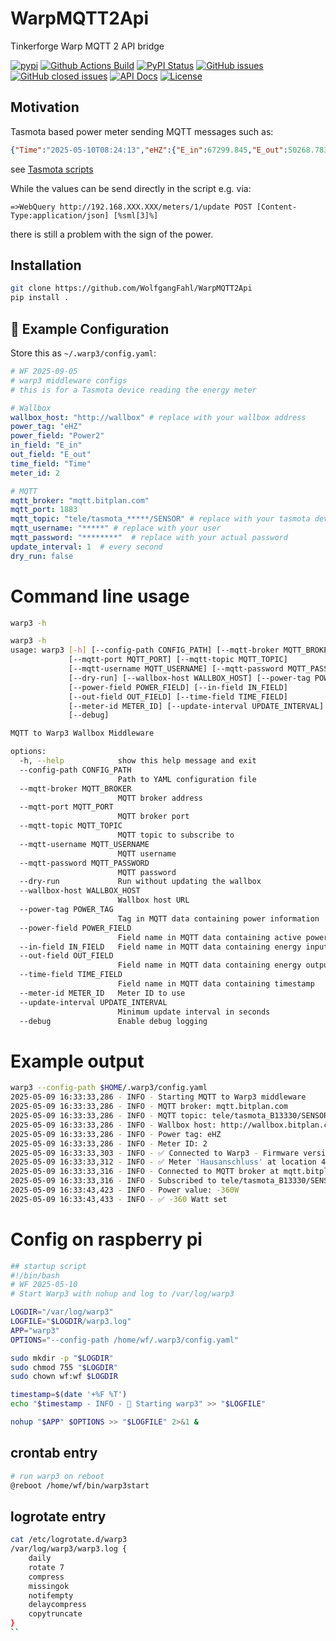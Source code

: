# WarpMQTT2Api
Tinkerforge Warp MQTT 2 API bridge

[![pypi](https://img.shields.io/pypi/pyversions/WarpMQTT2Api)](https://pypi.org/project/WarpMQTT2Api/)
[![Github Actions Build](https://github.com/WolfgangFahl/WarpMQTT2Api/actions/workflows/build.yml/badge.svg)](https://github.com/WolfgangFahl/WarpMQTT2Api/actions/workflows/build.yml)
[![PyPI Status](https://img.shields.io/pypi/v/WarpMQTT2Api.svg)](https://pypi.python.org/pypi/WarpMQTT2Api/)
[![GitHub issues](https://img.shields.io/github/issues/WolfgangFahl/WarpMQTT2Api.svg)](https://github.com/WolfgangFahl/WarpMQTT2Api/issues)
[![GitHub closed issues](https://img.shields.io/github/issues-closed/WolfgangFahl/WarpMQTT2Api.svg)](https://github.com/WolfgangFahl/WarpMQTT2Api/issues/?q=is%3Aissue+is%3Aclosed)
[![API Docs](https://img.shields.io/badge/API-Documentation-blue)](https://WolfgangFahl.github.io/WarpMQTT2Api/)
[![License](https://img.shields.io/github/license/WolfgangFahl/WarpMQTT2Api.svg)](https://www.apache.org/licenses/LICENSE-2.0)

## Motivation
Tasmota based power meter sending MQTT messages such as:
```json
{"Time":"2025-05-10T08:24:13","eHZ":{"E_in":67299.845,"E_out":50268.783,"Power":0,"Power2":4111}}
```
see [Tasmota scripts](https://stromleser.de/blogs/scripts/ehm-zahler-tasmota-scripts-stromleser-wifi)

While the values can be send directly in the script e.g.
via:
```basj
=>WebQuery http://192.168.XXX.XXX/meters/1/update POST [Content-Type:application/json] [%sml[3]%]
```

there is still a problem with the sign of the power.

## Installation
```bash
git clone https://github.com/WolfgangFahl/WarpMQTT2Api
pip install .
```
## 🧪 Example Configuration

Store this as `~/.warp3/config.yaml`:

```yaml
# WF 2025-09-05
# warp3 middleware configs
# this is for a Tasmota device reading the energy meter

# Wallbox
wallbox_host: "http://wallbox" # replace with your wallbox address
power_tag: "eHZ"
power_field: "Power2"
in_field: "E_in"
out_field: "E_out"
time_field: "Time"
meter_id: 2

# MQTT
mqtt_broker: "mqtt.bitplan.com"
mqtt_port: 1883
mqtt_topic: "tele/tasmota_*****/SENSOR" # replace with your tasmota device
mqtt_username: "*****" # replace with your user
mqtt_password: "********"  # replace with your actual password
update_interval: 1  # every second
dry_run: false
```

# Command line usage
```bash
warp3 -h
```

```bash
warp3 -h
usage: warp3 [-h] [--config-path CONFIG_PATH] [--mqtt-broker MQTT_BROKER]
             [--mqtt-port MQTT_PORT] [--mqtt-topic MQTT_TOPIC]
             [--mqtt-username MQTT_USERNAME] [--mqtt-password MQTT_PASSWORD]
             [--dry-run] [--wallbox-host WALLBOX_HOST] [--power-tag POWER_TAG]
             [--power-field POWER_FIELD] [--in-field IN_FIELD]
             [--out-field OUT_FIELD] [--time-field TIME_FIELD]
             [--meter-id METER_ID] [--update-interval UPDATE_INTERVAL]
             [--debug]

MQTT to Warp3 Wallbox Middleware

options:
  -h, --help            show this help message and exit
  --config-path CONFIG_PATH
                        Path to YAML configuration file
  --mqtt-broker MQTT_BROKER
                        MQTT broker address
  --mqtt-port MQTT_PORT
                        MQTT broker port
  --mqtt-topic MQTT_TOPIC
                        MQTT topic to subscribe to
  --mqtt-username MQTT_USERNAME
                        MQTT username
  --mqtt-password MQTT_PASSWORD
                        MQTT password
  --dry-run             Run without updating the wallbox
  --wallbox-host WALLBOX_HOST
                        Wallbox host URL
  --power-tag POWER_TAG
                        Tag in MQTT data containing power information
  --power-field POWER_FIELD
                        Field name in MQTT data containing active power value
  --in-field IN_FIELD   Field name in MQTT data containing energy input
  --out-field OUT_FIELD
                        Field name in MQTT data containing energy output
  --time-field TIME_FIELD
                        Field name in MQTT data containing timestamp
  --meter-id METER_ID   Meter ID to use
  --update-interval UPDATE_INTERVAL
                        Minimum update interval in seconds
  --debug               Enable debug logging

```

# Example output
```bash
warp3 --config-path $HOME/.warp3/config.yaml
2025-05-09 16:33:33,286 - INFO - Starting MQTT to Warp3 middleware
2025-05-09 16:33:33,286 - INFO - MQTT broker: mqtt.bitplan.com
2025-05-09 16:33:33,286 - INFO - MQTT topic: tele/tasmota_B13330/SENSOR
2025-05-09 16:33:33,286 - INFO - Wallbox host: http://wallbox.bitplan.com
2025-05-09 16:33:33,286 - INFO - Power tag: eHZ
2025-05-09 16:33:33,286 - INFO - Meter ID: 2
2025-05-09 16:33:33,303 - INFO - ✅ Connected to Warp3 - Firmware version: 2.8.0+6810d7c9
2025-05-09 16:33:33,312 - INFO - ✅ Meter 'Hausanschluss' at location 4 measures: 74: Summe der Phasenwirkleistungen (Bezug - Einspeisung)
2025-05-09 16:33:33,316 - INFO - Connected to MQTT broker at mqtt.bitplan.com
2025-05-09 16:33:33,316 - INFO - Subscribed to tele/tasmota_B13330/SENSOR
2025-05-09 16:33:43,423 - INFO - Power value: -360W
2025-05-09 16:33:43,433 - INFO - ✅ -360 Watt set
```

# Config on raspberry pi
```bash
## startup script
#!/bin/bash
# WF 2025-05-10
# Start Warp3 with nohup and log to /var/log/warp3

LOGDIR="/var/log/warp3"
LOGFILE="$LOGDIR/warp3.log"
APP="warp3"
OPTIONS="--config-path /home/wf/.warp3/config.yaml"

sudo mkdir -p "$LOGDIR"
sudo chmod 755 "$LOGDIR"
sudo chown wf:wf $LOGDIR

timestamp=$(date '+%F %T')
echo "$timestamp - INFO - 🚀 Starting warp3" >> "$LOGFILE"

nohup "$APP" $OPTIONS >> "$LOGFILE" 2>&1 &
```
## crontab entry
```bash
# run warp3 on reboot
@reboot /home/wf/bin/warp3start
```

## logrotate entry
```bash
cat /etc/logrotate.d/warp3
/var/log/warp3/warp3.log {
    daily
    rotate 7
    compress
    missingok
    notifempty
    delaycompress
    copytruncate
}
``



